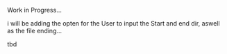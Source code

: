 Work in Progress...

i will be adding the opten for the User to input the Start and end dir, aswell as the file ending...

tbd
